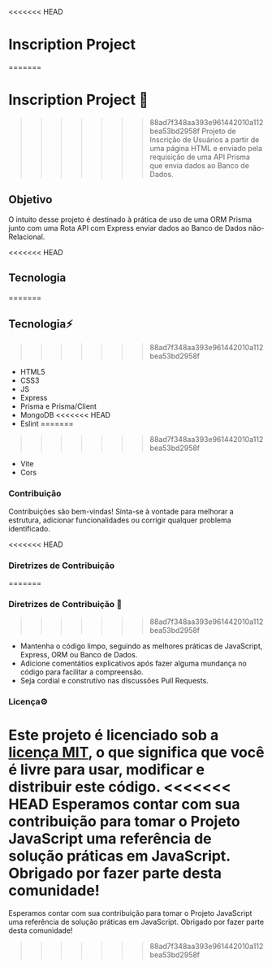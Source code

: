 <<<<<<< HEAD
# Inscription Project
=======
# Inscription Project 📝
>>>>>>> 88ad7f348aa393e961442010a112bea53bd2958f
 Projeto de Inscrição de Usuários a partir de uma página HTML e enviado pela requisição de uma API Prisma que envia dados ao Banco de Dados.

## Objetivo
 O intuito desse projeto é destinado à prática de uso de uma ORM Prisma junto com uma Rota API com Express enviar dados ao Banco de Dados não-Relacional.

<<<<<<< HEAD
## Tecnologia
=======
## Tecnologia⚡
>>>>>>> 88ad7f348aa393e961442010a112bea53bd2958f
- HTML5
- CSS3
- JS
- Express
- Prisma e Prisma/Client
- MongoDB
<<<<<<< HEAD
- Eslint
=======
>>>>>>> 88ad7f348aa393e961442010a112bea53bd2958f
- Vite
- Cors

### Contribuição
 Contribuições são bem-vindas! Sinta-se à vontade para melhorar a estrutura, adicionar funcionalidades ou corrigir qualquer problema identificado.

<<<<<<< HEAD
### Diretrizes de Contribuição
=======
### Diretrizes de Contribuição 📌
>>>>>>> 88ad7f348aa393e961442010a112bea53bd2958f
- Mantenha o código limpo, seguindo as melhores práticas de JavaScript, Express, ORM ou Banco de Dados.
- Adicione comentátios explicativos após fazer alguma mundança no código para facilitar a compreensão.
- Seja cordial e construtivo nas discussões Pull Requests.

### Licença⚙️
 Este projeto é licenciado sob a [licença MIT](LICENSE), o que significa que você é livre para usar, modificar e distribuir este código.
<<<<<<< HEAD
 Esperamos contar com sua contribuição para tomar o Projeto JavaScript uma referência de solução práticas em JavaScript. Obrigado por fazer parte desta comunidade!
=======
 Esperamos contar com sua contribuição para tomar o Projeto JavaScript uma referência de solução práticas em JavaScript. Obrigado por fazer parte desta comunidade!
>>>>>>> 88ad7f348aa393e961442010a112bea53bd2958f
